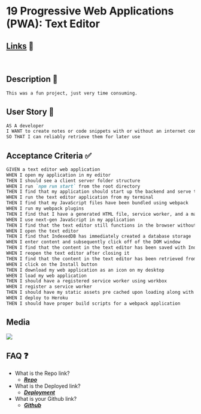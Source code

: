 # 19 Progressive Web Applications (PWA): Text Editor

## [Links](#faq) 🔗
<br>

## Description 📝

```md
This was a fun project, just very time consuming.
```

## User Story 📘

```md
AS A developer
I WANT to create notes or code snippets with or without an internet connection
SO THAT I can reliably retrieve them for later use
```

## Acceptance Criteria ✅

```md
GIVEN a text editor web application
WHEN I open my application in my editor
THEN I should see a client server folder structure
WHEN I run `npm run start` from the root directory
THEN I find that my application should start up the backend and serve the client
WHEN I run the text editor application from my terminal
THEN I find that my JavaScript files have been bundled using webpack
WHEN I run my webpack plugins
THEN I find that I have a generated HTML file, service worker, and a manifest file
WHEN I use next-gen JavaScript in my application
THEN I find that the text editor still functions in the browser without errors
WHEN I open the text editor
THEN I find that IndexedDB has immediately created a database storage
WHEN I enter content and subsequently click off of the DOM window
THEN I find that the content in the text editor has been saved with IndexedDB
WHEN I reopen the text editor after closing it
THEN I find that the content in the text editor has been retrieved from our IndexedDB
WHEN I click on the Install button
THEN I download my web application as an icon on my desktop
WHEN I load my web application
THEN I should have a registered service worker using workbox
WHEN I register a service worker
THEN I should have my static assets pre cached upon loading along with subsequent pages and static assets
WHEN I deploy to Heroku
THEN I should have proper build scripts for a webpack application
```

## Media
<img src='https://i.imgur.com/itfeCmN.png'>

<br>

<a id='faq'></a>
## FAQ 	❓

* What is the Repo link?
  * <a href='https://github.com/moonphase13/myTextEditor' target='_blank'>***Repo***</a>
* What is the Deployed link?
  * <a href='https://my-own-text-editor.herokuapp.com' target='_blank'>***Deployment***</a>
* What is your Github link?
  * <a href='https://github.com/moonphase13' target='_blank'>***Github***</a>